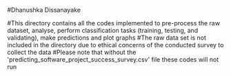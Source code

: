 #Dhanushka Dissanayake

#This directory contains all the codes implemented to pre-process the raw dataset, analyse, perform classification tasks (training, testing, and validating), make predictions and plot graphs
#The raw data set is not included in the directory due to ethical concerns of the conducted survey to collect the data
#Please note that without the 'predicting_software_project_success_survey.csv' file these codes will not run 
